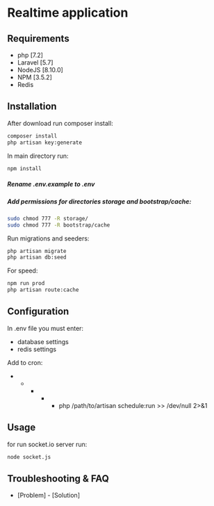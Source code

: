 # Realtime application

## Requirements

- php [7.2]
- Laravel [5.7]
- NodeJS [8.10.0]
- NPM [3.5.2]
- Redis

## Installation

After download run composer install:
```sh
composer install
php artisan key:generate
```
In main directory run:
```sh
npm install
```


##### Rename .env.example to .env
##### Add permissions for directories storage and bootstrap/cache:
```sh
sudo chmod 777 -R storage/
sudo chmod 777 -R bootstrap/cache
```
Run migrations and seeders:
```sh
php artisan migrate
php artisan db:seed
```

For speed:
```sh
npm run prod
php artisan route:cache
```

## Configuration

In .env file you must enter:
- database settings
- redis settings

Add to cron:

* * * * * php /path/to/artisan schedule:run >> /dev/null 2>&1

## Usage

for run socket.io server run:
```sh
node socket.js
```

## Troubleshooting & FAQ

- [Problem] - [Solution]
